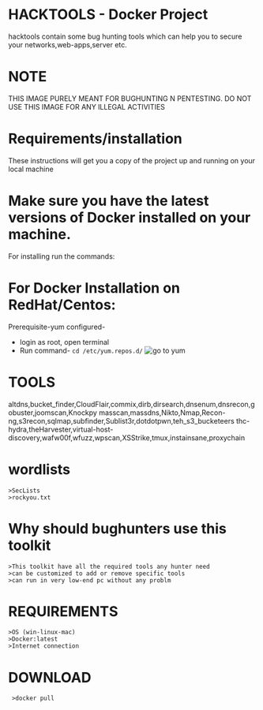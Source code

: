 # HACKTOOLS - Docker Project
hacktools contain some bug hunting tools which can help you to secure your networks,web-apps,server
etc. 

# NOTE
THIS IMAGE PURELY MEANT FOR BUGHUNTING N PENTESTING. DO NOT USE THIS IMAGE FOR ANY ILLEGAL ACTIVITIES

# Requirements/installation
These instructions will get you a copy of the project up and running on your local machine

# Make sure you have the latest versions of Docker installed on your machine.
For installing run the commands:

# For Docker Installation on RedHat/Centos:
 Prerequisite-yum configured-
* login as root, open terminal
* Run command- `cd /etc/yum.repos.d/`
![go to yum](https://github.com/xavier9909/hacktools/blob/master/go%20to%20yum%20repositories.png)

 
 
 


# TOOLS
altdns,bucket_finder,CloudFlair,commix,dirb,dirsearch,dnsenum,dnsrecon,gobuster,joomscan,Knockpy
masscan,massdns,Nikto,Nmap,Recon-ng,s3recon,sqlmap,subfinder,Sublist3r,dotdotpwn,teh_s3_bucketeers
thc-hydra,theHarvester,virtual-host-discovery,wafw00f,wfuzz,wpscan,XSStrike,tmux,instainsane,proxychain

 # wordlists
    >SecLists
    >rockyou.txt
 
 
 # Why should bughunters use this toolkit
    >This toolkit have all the required tools any hunter need
    >can be customized to add or remove specific tools 
    >can run in very low-end pc without any problm
 
 # REQUIREMENTS
    >OS (win-linux-mac)
    >Docker:latest
    >Internet connection
 
 # DOWNLOAD
     >docker pull 
